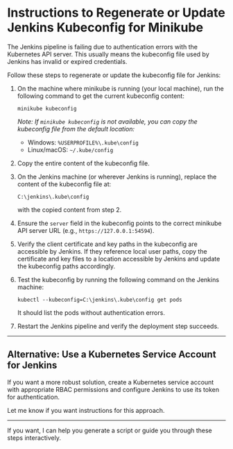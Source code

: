 # Instructions to Regenerate or Update Jenkins Kubeconfig for Minikube

The Jenkins pipeline is failing due to authentication errors with the Kubernetes API server. This usually means the kubeconfig file used by Jenkins has invalid or expired credentials.

Follow these steps to regenerate or update the kubeconfig file for Jenkins:

1. On the machine where minikube is running (your local machine), run the following command to get the current kubeconfig content:
   ```
   minikube kubeconfig
   ```
   *Note: If `minikube kubeconfig` is not available, you can copy the kubeconfig file from the default location:*
   - Windows: `%USERPROFILE%\.kube\config`
   - Linux/macOS: `~/.kube/config`

2. Copy the entire content of the kubeconfig file.

3. On the Jenkins machine (or wherever Jenkins is running), replace the content of the kubeconfig file at:
   ```
   C:\jenkins\.kube\config
   ```
   with the copied content from step 2.

4. Ensure the `server` field in the kubeconfig points to the correct minikube API server URL (e.g., `https://127.0.0.1:54594`).

5. Verify the client certificate and key paths in the kubeconfig are accessible by Jenkins. If they reference local user paths, copy the certificate and key files to a location accessible by Jenkins and update the kubeconfig paths accordingly.

6. Test the kubeconfig by running the following command on the Jenkins machine:
   ```
   kubectl --kubeconfig=C:\jenkins\.kube\config get pods
   ```
   It should list the pods without authentication errors.

7. Restart the Jenkins pipeline and verify the deployment step succeeds.

---

## Alternative: Use a Kubernetes Service Account for Jenkins

If you want a more robust solution, create a Kubernetes service account with appropriate RBAC permissions and configure Jenkins to use its token for authentication.

Let me know if you want instructions for this approach.

---

If you want, I can help you generate a script or guide you through these steps interactively.
